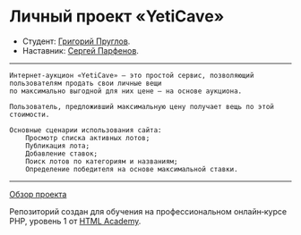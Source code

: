 # Личный проект «YetiCave»

* Студент: [Григорий Пруглов](https://up.htmlacademy.ru/php/12/user/642965).
* Наставник: [Сергей Парфенов](https://htmlacademy.ru/profile/id926645).

---
    Интернет-аукцион «YetiCave» — это простой сервис, позволяющий пользователям продать свои личные вещи
    по максимально выгодной для них цене — на основе аукциона.

    Пользователь, предложивший максимальную цену получает вещь по этой стоимости.

    Основные сценарии использования сайта:
        Просмотр списка активных лотов;
        Публикация лота;
        Добавление ставок;
        Поиск лотов по категориям и названиям;
        Определение победителя на основе максимальной ставки.
---
[Обзор проекта](https://youtu.be/eP-vjex0Wfw)

Репозиторий создан для обучения на профессиональном онлайн‑курсе PHP, уровень 1 от [HTML Academy](https://htmlacademy.ru).
